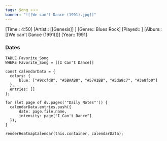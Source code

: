 ```yaml
---
tags: Song ⭐⭐⭐ 
banner: "![[We can't Dance (1991).jpg]]"
---
```

[Time:: 4:50]
[Artist:: [[Genesis]] ]
[Genre:: Blues Rock]
[Played:: ]
[Album:: [[We can't Dance (1991)]]]
[Year:: 1991]
### Dates
````dataview
TABLE Favorite_Song
WHERE Favorite_Song = [[I Can't Dance]]
````
  ```dataviewjs
const calendarData = { 
	colors: { 
		blue: ["#9ccfd8", "#5BAAB8", "#57A1BB", "#5da8c7", "#3e8fb0"] 
	}, 
	entries: [] 
}; 

for (let page of dv.pages('"Daily Notes"')) { 
	calendarData.entries.push({ 
		date: page.file.name, 
		intensity: page["I_Can't_Dance"]
	}); 
} 

renderHeatmapCalendar(this.container, calendarData);
```
